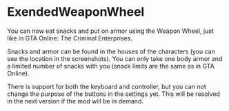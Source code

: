 # ExendedWeaponWheel
You can now eat snacks and put on armor using the Weapon Wheel, just like in GTA Online: The Criminal Enterprises.

Snacks and armor can be found in the houses of the characters (you can see the location in the screenshots). You can only take one body armor and a limited number of snacks with you (snack limits are the same as in GTA Online).

There is support for both the keyboard and controller, but you can not change the purpose of the buttons in the settings yet. This will be resolved in the next version if the mod will be in demand.
